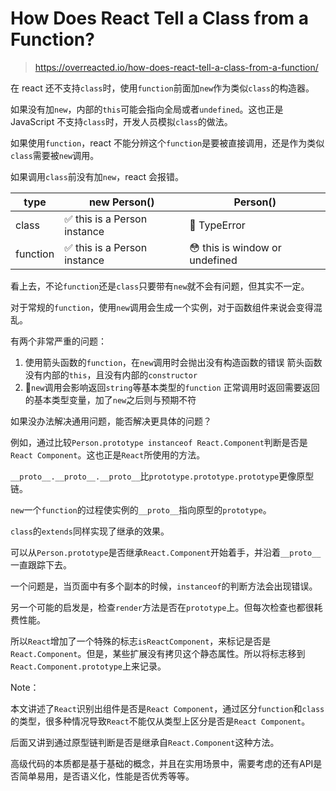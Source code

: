 # How Does React Tell a Class from a Function?

> https://overreacted.io/how-does-react-tell-a-class-from-a-function/

在 react 还不支持`class`时，使用`function`前面加`new`作为类似`class`的构造器。

如果没有加`new`，内部的`this`可能会指向全局或者`undefined`。这也正是 JavaScript 不支持`class`时，开发人员模拟`class`的做法。

如果使用`function`，react 不能分辨这个`function`是要被直接调用，还是作为类似`class`需要被`new`调用。

如果调用`class`前没有加`new`，react 会报错。

| type | new Person() | Person() |
|-|-|-|
| class | ✅ this is a Person instance | 🔴 TypeError |
| function | ✅ this is a Person instance | 😳 this is window or undefined |

看上去，不论`function`还是`class`只要带有`new`就不会有问题，但其实不一定。

对于常规的`function`，使用`new`调用会生成一个实例，对于函数组件来说会变得混乱。

有两个非常严重的问题：

1. 使用箭头函数的`function`，在`new`调用时会抛出没有构造函数的错误
    箭头函数没有内部的`this`，且没有内部的`constructor`
2. `new`调用会影响返回`string`等基本类型的`function`
    正常调用时返回需要返回的基本类型变量，加了`new`之后则与预期不符

如果没办法解决通用问题，能否解决更具体的问题？

例如，通过比较`Person.prototype instanceof React.Component`判断是否是`React Component`。这也正是`React`所使用的方法。

`__proto__.__proto__.__proto__`比`prototype.prototype.prototype`更像原型链。

`new`一个`function`的过程使实例的`__proto__`指向原型的`prototype`。

`class`的`extends`同样实现了继承的效果。

可以从`Person.prototype`是否继承`React.Component`开始着手，并沿着`__proto__`一直跟踪下去。

一个问题是，当页面中有多个副本的时候，`instanceof`的判断方法会出现错误。

另一个可能的启发是，检查`render`方法是否在`prototype`上。但每次检查也都很耗费性能。

所以`React`增加了一个特殊的标志`isReactComponent`，来标记是否是`React.Component`。但是，某些扩展没有拷贝这个静态属性。所以将标志移到`React.Component.prototype`上来记录。

Note：

本文讲述了`React`识别出组件是否是`React Component`，通过区分`function`和`class`的类型，很多种情况导致`React`不能仅从类型上区分是否是`React Component`。

后面又讲到通过原型链判断是否是继承自`React.Component`这种方法。

高级代码的本质都是基于基础的概念，并且在实用场景中，需要考虑的还有API是否简单易用，是否语义化，性能是否优秀等等。